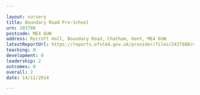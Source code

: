```yaml
---

layout: nursery
title: Boundary Road Pre-School
urn: 103788
postcode: ME4 6UW
address: Rycroft Hall, Boundary Road, Chatham, Kent, ME4 6UW
latestReportUrl: https://reports.ofsted.gov.uk/provider/files/2437880/urn/103788.pdf
teaching: 0
development: 0
leadership: 2
outcomes: 0
overall: 2
date: 14/11/2014

---
```

